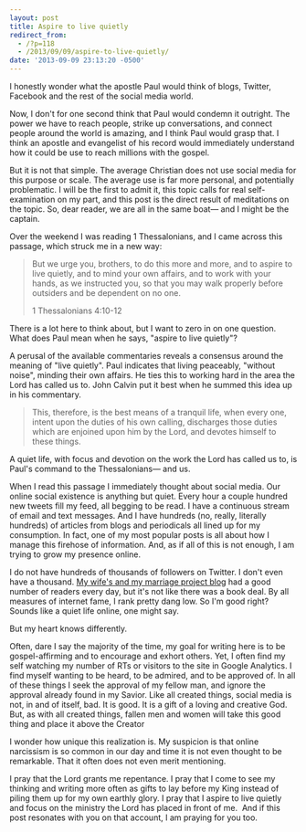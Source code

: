 ```yaml
---
layout: post
title: Aspire to live quietly
redirect_from:
  - /?p=118
  - /2013/09/09/aspire-to-live-quietly/
date: '2013-09-09 23:13:20 -0500'
---
```

<p>I honestly wonder what the apostle Paul would think of blogs, Twitter, Facebook and the rest of the social media world.</p>
<p>Now, I don't for one second think that Paul would condemn it outright. The power we have to reach people, strike up conversations, and connect people around the world is amazing, and I think Paul would grasp that. I think an apostle and evangelist of his record would immediately understand how it could be use to reach millions with the gospel.</p>
<p>But it is not that simple. The average Christian does not use social media for this purpose or scale. The average use is far more personal, and potentially problematic. I will be the first to admit it, this topic calls for real self-examination on my part, and this post is the direct result of meditations on the topic. So, dear reader, we are all in the same boat— and I might be the captain.</p>
<p>Over the weekend I was reading 1 Thessalonians, and I came across this passage, which struck me in a new way:</p>
<blockquote><p>But we urge you, brothers, to do this more and more, and to aspire to live quietly, and to mind your own affairs, and to work with your hands, as we instructed you, so that you may walk properly before outsiders and be dependent on no one.</p>
<p>1 Thessalonians 4:10-12</p></blockquote>
<p>There is a lot here to think about, but I want to zero in on one question. What does Paul mean when he says, "aspire to live quietly"?</p>
<p>A perusal of the available commentaries reveals a consensus around the meaning of "live quietly". Paul indicates that living peaceably, "without noise", minding their own affairs. He ties this to working hard in the area the Lord has called us to. John Calvin put it best when he summed this idea up in his commentary.</p>
<blockquote><p>This, therefore, is the best means of a tranquil life, when every one, intent upon the duties of his own calling, discharges those duties which are enjoined upon him by the Lord, and devotes himself to these things.</p></blockquote>
<p>A quiet life, with focus and devotion on the work the Lord has called us to, is Paul's command to the Thessalonians— and us.</p>
<p>When I read this passage I immediately thought about social media. Our online social existence is anything but quiet. Every hour a couple hundred new tweets fill my feed, all begging to be read. I have a continuous stream of email and text messages. And I have hundreds (no, really, literally hundreds) of articles from blogs and periodicals all lined up for my consumption. In fact, one of my most popular posts is all about how I manage this firehose of information. And, as if all of this is not enough, I am trying to grow my presence online.</p>
<p>I do not have hundreds of thousands of followers on Twitter. I don't even have a thousand. <a href="http://thelundinfamily.com">My wife's and my marriage project blog</a> had a good number of readers every day, but it's not like there was a book deal. By all measures of internet fame, I rank pretty dang low. So I'm good right? Sounds like a quiet life online, one might say.</p>
<p>But my heart knows differently.</p>
<p>Often, dare I say the majority of the time, my goal for writing here is to be gospel-affirming and to encourage and exhort others. Yet, I often find my self watching my number of RTs or visitors to the site in Google Analytics. I find myself wanting to be heard, to be admired, and to be approved of. In all of these things I seek the approval of my fellow man, and ignore the approval already found in my Savior. Like all created things, social media is not, in and of itself, bad. It is good. It is a gift of a loving and creative God. But, as with all created things, fallen men and women will take this good thing and place it above the Creator</p>
<p>I wonder how unique this realization is. My suspicion is that online narcissism is so common in our day and time it is not even thought to be remarkable. That it often does not even merit mentioning.</p>
<p>I pray that the Lord grants me repentance. I pray that I come to see my thinking and writing more often as gifts to lay before my King instead of piling them up for my own earthly glory. I pray that I aspire to live quietly and focus on the ministry the Lord has placed in front of me.  And if this post resonates with you on that account, I am praying for you too.</p>
